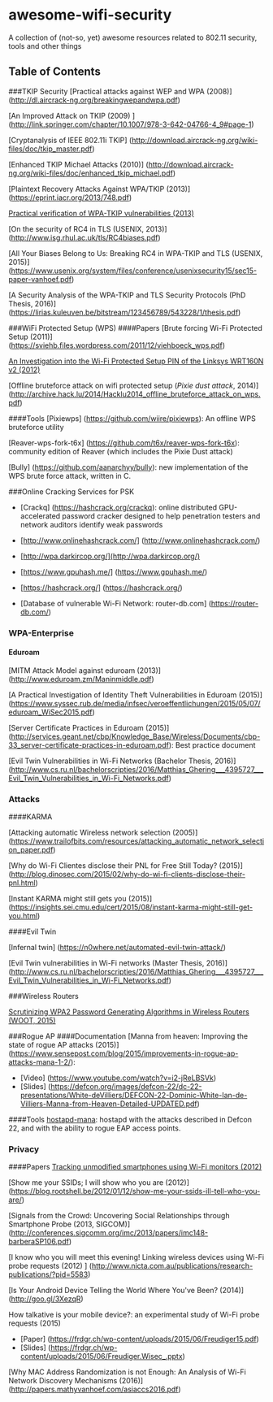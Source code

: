 # awesome-wifi-security
A collection of (not-so, yet) awesome resources related to 802.11 security, tools and other things 

## Table of Contents
###TKIP Security
[Practical attacks against WEP and WPA (2008)] (http://dl.aircrack-ng.org/breakingwepandwpa.pdf)

[An Improved Attack on TKIP (2009)  ] (http://link.springer.com/chapter/10.1007/978-3-642-04766-4_9#page-1)

[Cryptanalysis of IEEE 802.11i TKIP] (http://download.aircrack-ng.org/wiki-files/doc/tkip_master.pdf)


[Enhanced TKIP Michael Attacks (2010)] (http://download.aircrack-ng.org/wiki-files/doc/enhanced_tkip_michael.pdf)

[Plaintext Recovery Attacks Against WPA/TKIP (2013)] (https://eprint.iacr.org/2013/748.pdf)

[Practical verification of WPA-TKIP vulnerabilities (2013)](https://lirias.kuleuven.be/bitstream/123456789/401042/1/wpatkip.pdf)

[On the security of RC4 in TLS (USENIX, 2013)] (http://www.isg.rhul.ac.uk/tls/RC4biases.pdf)

[All Your Biases Belong to Us: Breaking RC4 in WPA-TKIP and TLS (USENIX, 2015)] (https://www.usenix.org/system/files/conference/usenixsecurity15/sec15-paper-vanhoef.pdf)

[A Security Analysis of the WPA-TKIP and TLS Security Protocols (PhD Thesis, 2016)] (https://lirias.kuleuven.be/bitstream/123456789/543228/1/thesis.pdf)

###WiFi Protected Setup (WPS)
####Papers
[Brute forcing Wi-Fi Protected Setup (2011)] (https://sviehb.files.wordpress.com/2011/12/viehboeck_wps.pdf)

[An Investigation into the Wi-Fi Protected Setup PIN of the Linksys WRT160N v2 (2012)](http://ro.ecu.edu.au/cgi/viewcontent.cgi?article=1139&context=ism)

[Offline bruteforce attack on wifi protected setup (*Pixie dust attack*, 2014)] (http://archive.hack.lu/2014/Hacklu2014_offline_bruteforce_attack_on_wps.pdf)

####Tools
[Pixiewps] (https://github.com/wiire/pixiewps): An offline WPS bruteforce utility

[Reaver-wps-fork-t6x] (https://github.com/t6x/reaver-wps-fork-t6x): community edition of Reaver (which includes the Pixie Dust attack)

[Bully] (https://github.com/aanarchyy/bully): new implementation of the WPS brute force attack, written in C.

###Online Cracking Services for PSK

* [Crackq] (https://hashcrack.org/crackq): online distributed GPU-accelerated password cracker designed to help penetration testers and network auditors identify weak passwords
* [http://www.onlinehashcrack.com/] (http://www.onlinehashcrack.com/)
* [http://wpa.darkircop.org/](http://wpa.darkircop.org/)

* [https://www.gpuhash.me/] (https://www.gpuhash.me/)

* [https://hashcrack.org/] (https://hashcrack.org/)

* [Database of vulnerable Wi-Fi Network: router-db.com] (https://router-db.com/)

### WPA-Enterprise
#### Eduroam
[MITM Attack Model against eduroam (2013)] (http://www.eduroam.zm/Maninmiddle.pdf)

[A Practical Investigation of Identity Theft Vulnerabilities in Eduroam (2015)]
 (https://www.syssec.rub.de/media/infsec/veroeffentlichungen/2015/05/07/eduroam_WiSec2015.pdf)

[Server Certificate Practices in Eduroam (2015)] (http://services.geant.net/cbp/Knowledge_Base/Wireless/Documents/cbp-33_server-certificate-practices-in-eduroam.pdf): Best practice document

[Evil Twin Vulnerabilities in Wi-Fi Networks (Bachelor Thesis, 2016)] (http://www.cs.ru.nl/bachelorscripties/2016/Matthias_Ghering___4395727___Evil_Twin_Vulnerabilities_in_Wi-Fi_Networks.pdf)





### Attacks
####KARMA

[Attacking automatic Wireless network selection (2005)] (https://www.trailofbits.com/resources/attacking_automatic_network_selection_paper.pdf)

[Why do Wi-Fi Clientes disclose their PNL for Free Still Today? (2015)] (http://blog.dinosec.com/2015/02/why-do-wi-fi-clients-disclose-their-pnl.html)

[Instant KARMA might still gets you (2015)] (https://insights.sei.cmu.edu/cert/2015/08/instant-karma-might-still-get-you.html)

####Evil Twin

[Infernal twin] (https://n0where.net/automated-evil-twin-attack/)

[Evil Twin vulnerabilities in Wi-Fi networks (Master Thesis, 2016)] (http://www.cs.ru.nl/bachelorscripties/2016/Matthias_Ghering___4395727___Evil_Twin_Vulnerabilities_in_Wi-Fi_Networks.pdf)

###Wireless Routers 

[Scrutinizing WPA2 Password Generating Algorithms in Wireless Routers (WOOT, 2015)](https://www.usenix.org/system/files/conference/woot15/woot15-paper-lorente.pdf)

###Rogue AP 
####Documentation
[Manna from heaven: Improving the state of rogue AP attacks (2015)] (https://www.sensepost.com/blog/2015/improvements-in-rogue-ap-attacks-mana-1-2/): 
* [Video] (https://www.youtube.com/watch?v=i2-jReLBSVk)
* [Slides] (https://defcon.org/images/defcon-22/dc-22-presentations/White-deVilliers/DEFCON-22-Dominic-White-Ian-de-Villiers-Manna-from-Heaven-Detailed-UPDATED.pdf)

####Tools
[hostapd-mana](https://github.com/sensepost/hostapd-mana): hostapd with the attacks described in Defcon 22, and with the ability to rogue EAP access points.

### Privacy
####Papers
[Tracking unmodified smartphones using Wi-Fi monitors (2012)](https://www.cs.uic.edu/pub/Bits/Musa/musa-eriksson-sensys12.pdf)

[Show me your SSIDs; I will show who you are (2012)] (https://blog.rootshell.be/2012/01/12/show-me-your-ssids-ill-tell-who-you-are/)

[Signals from the Crowd: Uncovering Social Relationships through Smartphone Probe (2013, SIGCOM)]
(http://conferences.sigcomm.org/imc/2013/papers/imc148-barberaSP106.pdf)

[I know who you will meet this evening! Linking wireless devices using Wi-Fi probe requests (2012) ] (http://www.nicta.com.au/publications/research-publications/?pid=5583)

[Is Your Android Device Telling the World Where You've Been? (2014)] (http://goo.gl/3XezqR) 

How talkative is your mobile device?: an experimental study of Wi-Fi probe requests (2015)
* [Paper] (https://frdgr.ch/wp-content/uploads/2015/06/Freudiger15.pdf)
* [Slides] (https://frdgr.ch/wp-content/uploads/2015/06/Freudiger.Wisec_.pptx)

[Why MAC Address Randomization is not Enough: An Analysis of Wi-Fi Network Discovery Mechanisms
(2016)] (http://papers.mathyvanhoef.com/asiaccs2016.pdf)
















